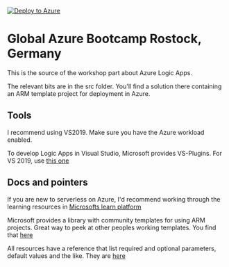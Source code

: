 [![Deploy to Azure](http://azuredeploy.net/deploybutton.png)](https://azuredeploy.net/)

# Global Azure Bootcamp Rostock, Germany

This is the source of the workshop part about Azure Logic Apps.

The relevant bits are in the src folder. You'll find a solution there containing an ARM template project for deployment in Azure.

## Tools

I recommend using VS2019. Make sure you have the Azure workload enabled.

To develop Logic Apps in Visual Studio, Microsoft provides VS-Plugins. For VS 2019, use [this one](https://marketplace.visualstudio.com/items?itemName=VinaySinghMSFT.AzureLogicAppsToolsForVS2019)

## Docs and pointers

If you are new to serverless on Azure, I'd recommend working through the learning resources in [Microsofts learn platform](https://docs.microsoft.com/learn/paths/create-serverless-applications/)

Microsoft provides a library with community templates for using ARM projects. Great way to peek at other peoples working templates. You find that [here](https://azure.microsoft.com/resources/templates)

All resources have a reference that list required and optional parameters, default values and the like. They are [here](https://docs.microsoft.com/azure/templates/microsoft.logic/2016-06-01/workflows) 
